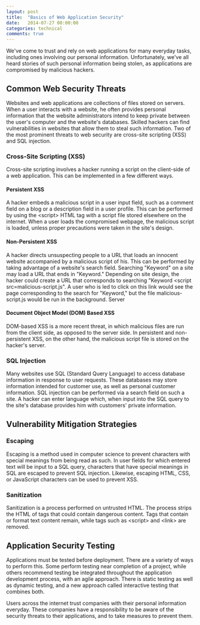 ```yaml
---
layout: post
title:  "Basics of Web Application Security"
date:   2014-07-27 00:00:00
categories: technical
comments: true
---
```



We've come to trust and rely on web applications for many everyday tasks, including ones involving our personal information. Unfortunately, we've all heard stories of such personal information being stolen, as applications are compromised by malicious hackers.

## Common Web Security Threats ##
Websites and web applications are collections of files stored on servers. When a user interacts with a website, he often provides personal information that the website administrators intend to keep private between the user's computer and the website's databases. Skilled hackers can find vulnerabilities in websites that allow them to steal such information. Two of the most prominent threats to web security are cross-site scripting (XSS) and SQL injection.

### Cross-Site Scripting (XSS) ###
Cross-site scripting involves a hacker running a script on the client-side of a web application. This can be implemented in a few different ways.

#### Persistent XSS ####
A hacker embeds a malicious script in a user input field, such as a comment field on a blog or a description field in a user profile. This can be performed by using the &lt;script&gt; HTML tag with a script file stored elsewhere on the internet. When a user loads the compromised webpage, the malicious script is loaded, unless proper precautions were taken in the site's design.

#### Non-Persistent XSS ####
A hacker directs unsuspecting people to a URL that loads an innocent website accompanied by a malicious script of his. This can be performed by taking advantage of a website's search field. Searching "Keyword" on a site may load a URL that ends in "Keyword." Depending on site design, the hacker could create a URL that corresponds to searching "Keyword &lt;script src=malicious-script.js". A user who is led to click on this link would see the page corresponding to the search for "Keyword," but the file malicious-script.js would be run in the background.
Server

#### Document Object Model (DOM) Based XSS ####
DOM-based XSS is a more recent threat, in which malicious files are run from the client side, as opposed to the server side. In persistent and non-persistent XSS, on the other hand, the malicious script file is stored on the hacker's server.

### SQL Injection ###
Many websites use SQL (Standard Query Language) to access database information in response to user requests. These databases may store information intended for customer use, as well as personal customer information. SQL injection can be performed via a search field on such a site. A hacker can enter language which, when input into the SQL query to the site's database provides him with customers' private information.

## Vulnerability Mitigation Strategies ##

### Escaping ###
Escaping is a method used in computer science to prevent characters with special meanings from being read as such. In user fields for which entered text will be input to a SQL query, characters that have special meanings in SQL are escaped to prevent SQL injection. Likewise, escaping HTML, CSS, or JavaScript characters can be used to prevent XSS.

### Sanitization ###
Sanitization is a process performed on untrusted HTML. The process strips the HTML of tags that could contain dangerous content. Tags that contain or format text content remain, while tags such as &lt;script&gt; and &lt;link&gt; are removed. 

## Application Security Testing ##
Applications must be tested before deployment. There are a variety of ways to perform this. Some perform testing near completion of a project, while others recommend testing be integrated throughout the application development process, with an agile approach. There is static testing as well as dynamic testing, and a new approach called interactive testing that combines both. 

Users across the internet trust companies with their personal information everyday. These companies have a responsibility to be aware of the security threats to their applications, and to take measures to prevent them.